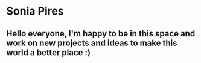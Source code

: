 # **Sonia Pires**
## Hello everyone, I'm happy to be in this space and work on new projects and ideas to make this world a better place :)
